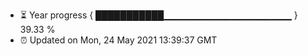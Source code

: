 - ⏳ Year progress { ███████████▁▁▁▁▁▁▁▁▁▁▁▁▁▁▁▁▁▁▁ } 39.33 %
- ⏰ Updated on Mon, 24 May 2021 13:39:37 GMT

